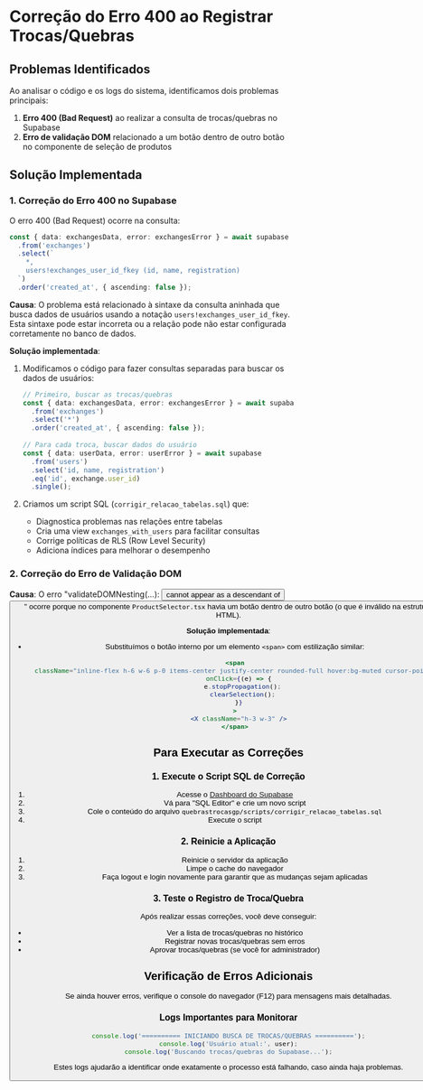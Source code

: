 # Correção do Erro 400 ao Registrar Trocas/Quebras

## Problemas Identificados

Ao analisar o código e os logs do sistema, identificamos dois problemas principais:

1. **Erro 400 (Bad Request)** ao realizar a consulta de trocas/quebras no Supabase
2. **Erro de validação DOM** relacionado a um botão dentro de outro botão no componente de seleção de produtos

## Solução Implementada

### 1. Correção do Erro 400 no Supabase

O erro 400 (Bad Request) ocorre na consulta:

```typescript
const { data: exchangesData, error: exchangesError } = await supabase
  .from('exchanges')
  .select(`
    *,
    users!exchanges_user_id_fkey (id, name, registration)
  `)
  .order('created_at', { ascending: false });
```

**Causa**: O problema está relacionado à sintaxe da consulta aninhada que busca dados de usuários usando a notação `users!exchanges_user_id_fkey`. Esta sintaxe pode estar incorreta ou a relação pode não estar configurada corretamente no banco de dados.

**Solução implementada**:
1. Modificamos o código para fazer consultas separadas para buscar os dados de usuários:
   ```typescript
   // Primeiro, buscar as trocas/quebras
   const { data: exchangesData, error: exchangesError } = await supabase
     .from('exchanges')
     .select('*')
     .order('created_at', { ascending: false });
     
   // Para cada troca, buscar dados do usuário
   const { data: userData, error: userError } = await supabase
     .from('users')
     .select('id, name, registration')
     .eq('id', exchange.user_id)
     .single();
   ```

2. Criamos um script SQL (`corrigir_relacao_tabelas.sql`) que:
   - Diagnostica problemas nas relações entre tabelas
   - Cria uma view `exchanges_with_users` para facilitar consultas
   - Corrige políticas de RLS (Row Level Security)
   - Adiciona índices para melhorar o desempenho

### 2. Correção do Erro de Validação DOM

**Causa**: O erro "validateDOMNesting(...): <button> cannot appear as a descendant of <button>" ocorre porque no componente `ProductSelector.tsx` havia um botão dentro de outro botão (o que é inválido na estrutura HTML).

**Solução implementada**:
- Substituímos o botão interno por um elemento `<span>` com estilização similar:
  ```jsx
  <span
    className="inline-flex h-6 w-6 p-0 items-center justify-center rounded-full hover:bg-muted cursor-pointer"
    onClick={(e) => {
      e.stopPropagation();
      clearSelection();
    }}
  >
    <X className="h-3 w-3" />
  </span>
  ```

## Para Executar as Correções

### 1. Execute o Script SQL de Correção

1. Acesse o [Dashboard do Supabase](https://app.supabase.io)
2. Vá para "SQL Editor" e crie um novo script
3. Cole o conteúdo do arquivo `quebrastrocasgp/scripts/corrigir_relacao_tabelas.sql`
4. Execute o script

### 2. Reinicie a Aplicação

1. Reinicie o servidor da aplicação
2. Limpe o cache do navegador
3. Faça logout e login novamente para garantir que as mudanças sejam aplicadas

### 3. Teste o Registro de Troca/Quebra

Após realizar essas correções, você deve conseguir:
- Ver a lista de trocas/quebras no histórico
- Registrar novas trocas/quebras sem erros
- Aprovar trocas/quebras (se você for administrador)

## Verificação de Erros Adicionais

Se ainda houver erros, verifique o console do navegador (F12) para mensagens mais detalhadas.

### Logs Importantes para Monitorar

```javascript
console.log('========== INICIANDO BUSCA DE TROCAS/QUEBRAS ==========');
console.log('Usuário atual:', user);
console.log('Buscando trocas/quebras do Supabase...');
```

Estes logs ajudarão a identificar onde exatamente o processo está falhando, caso ainda haja problemas. 